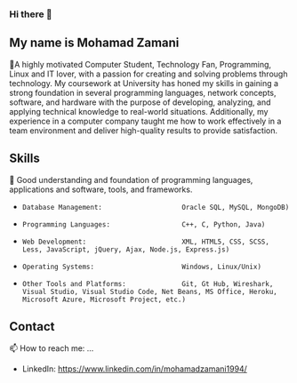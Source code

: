 ### Hi there 👋

## My name is Mohamad Zamani

🔭A highly motivated Computer Student, Technology Fan, Programming, Linux and IT lover, with a passion for creating and solving problems through technology.
My coursework at University has honed my skills in gaining a strong foundation in several programming languages, network concepts, software, and hardware with the purpose of developing, analyzing, and applying technical knowledge to real-world situations. Additionally, my experience in a computer company taught me how to work effectively in a team environment and deliver high-quality results to provide satisfaction.

## Skills

💬 Good understanding and foundation of programming languages, applications and software, tools, and frameworks.
-     Database Management:                    Oracle SQL, MySQL, MongoDB)
-     Programming Languages:                  C++, C, Python, Java)
-     Web Development:                        XML, HTML5, CSS, SCSS, Less, JavaScript, jQuery, Ajax, Node.js, Express.js)
-     Operating Systems:                      Windows, Linux/Unix)
-     Other Tools and Platforms:              Git, Gt Hub, Wireshark, Visual Studio, Visual Studio Code, Net Beans, MS Office, Heroku, Microsoft Azure, Microsoft Project, etc.)

## Contact

📫 How to reach me: ...
- LinkedIn: https://www.linkedin.com/in/mohamadzamani1994/
